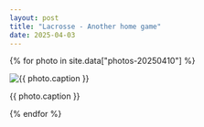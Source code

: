 ```yaml
---
layout: post
title: "Lacrosse - Another home game"
date: 2025-04-03
---
```


{% for photo in site.data["photos-20250410"] %}
  <div>
    <img src="{{ site.baseurl }}/photos/{{ photo.file }}" alt="{{ photo.caption }}">
    <p>{{ photo.caption }}</p>
  </div>
{% endfor %}